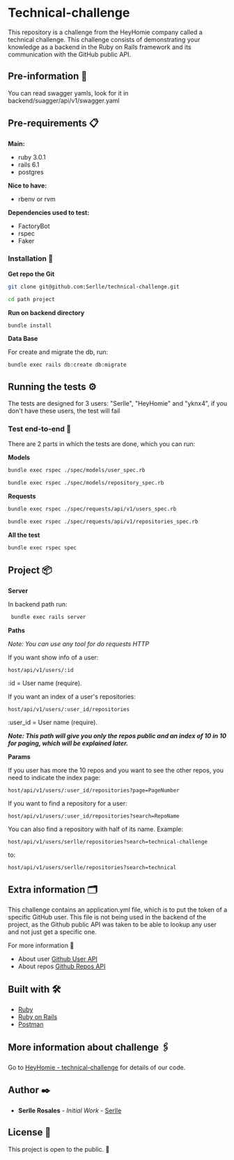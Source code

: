 # Technical-challenge

This repository is a challenge from the HeyHomie company called a technical challenge. This challenge consists of demonstrating your knowledge as a backend in the Ruby on Rails framework and its communication with the GitHub public API.

## Pre-information 📢

You can read swagger yamls, look for it in backend/suagger/api/v1/swagger.yaml

## Pre-requirements 📋

**Main:**
* ruby 3.0.1
* rails 6.1
* postgres

**Nice to have:**
* rbenv or rvm

**Dependencies used to test:**
* FactoryBot
* rspec
* Faker

### Installation 🔧

**Get repo the Git**

```bash
git clone git@github.com:Serlle/technical-challenge.git
```

```bash
cd path project
```

**Run on backend directory**

```bash
bundle install
```

**Data Base**

For create and migrate the db, run:

```bash
bundle exec rails db:create db:migrate
```

## Running the tests ⚙️

The tests are designed for 3 users: "Serlle", "HeyHomie" and "yknx4", if you don't have these users, the test will fail

### Test end-to-end 🔩

There are 2 parts in which the tests are done, which you can run:

**Models**

```bash
bundle exec rspec ./spec/models/user_spec.rb
```

```bash
bundle exec rspec ./spec/models/repository_spec.rb
```

**Requests**

```bash
bundle exec rspec ./spec/requests/api/v1/users_spec.rb
```

```bash
bundle exec rspec ./spec/requests/api/v1/repositories_spec.rb
```

**All the test**

```bash
bundle exec rspec spec
```

## Project 📦

**Server**

In backend path run:

```bash
 bundle exec rails server
```

**Paths**

*Note: You can use any tool for do requests HTTP*

If you want show info of a user:

`host/api/v1/users/:id`

:id = User name (require).

If you want an index of a user's repositories:

`host/api/v1/users/:user_id/repositories`

:user_id = User name (require).

***Note: This path will give you only the repos public and an index of 10 in 10 for paging, which will be explained later.***

**Params**

If you user has more the 10 repos and you want to see the other repos, you need to indicate the index page:

`host/api/v1/users/:user_id/repositories?page=PageNumber`

If you want to find a repository for a user:

`host/api/v1/users/:user_id/repositories?search=RepoName`

You can also find a repository with half of its name. Example:

`host/api/v1/users/serlle/repositories?search=technical-challenge`

to:

`host/api/v1/users/serlle/repositories?search=technical`

## Extra information 🗂

This challenge contains an application.yml file, which is to put the token of a specific GitHub user. This file is not being used in the backend of the project, as the Github public API was taken to be able to lookup any user and not just get a specific one.

For more information 📌

* About user [Github User API](https://docs.github.com/en/rest/reference/users#get-a-user)
* About repos [Github Repos API](https://docs.github.com/en/rest/reference/repos#list-organization-repositories)

## Built with 🛠️

* [Ruby](https://www.ruby-lang.org/es/)
* [Ruby on Rails](https://rubyonrails.org/)
* [Postman](https://www.postman.com/)

## More information about challenge 🖇️

Go to [HeyHomie - technical-challenge](https://github.com/HeyHomie/technical-challenge) for details of our code.

## Author ✒️

* **Serlle Rosales** - *Initial Work* - [Serlle](https://github.com/Serlle)

## License 📄

This project is open to the public. 🎁
